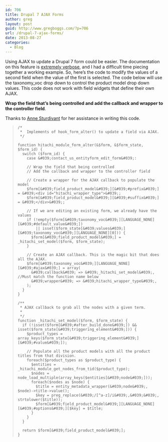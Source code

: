 ```yaml
---
id: 706
title: Drupal 7 AJAX Forms
author: greg
layout: post
guid: http://www.gregboggs.com/?p=706
url: /drupal-7-ajax-forms/
date: 2013-08-27
categories:
  - Blog
---
```

Using AJAX to update a Drupal 7 form could be easier. The documentation on this feature is [extremely verbose][1], and I had a difficult time piecing together a working example. So, here&#8217;s the code to modify the values of a second field when the value of the first is selected. The code below will use the taxonomy_voc drop down to control the product model drop down values. This code does not work with field widgets that define their own AJAX.

**Wrap the field that&#8217;s being controlled and add the callback and wrapper to the controller field**.

Thanks to [Anne Sturdivant][2] for her assistance in writing this code.

>     
>     /*
>      *  Implements of hook_form_alter() to update a field via AJAX.
>      */
>     
>     function hitachi_module_form_alter(&$form, &$form_state, $form_id) {
>       switch ($form_id) {
>         case &#039;contact_us_entityform_edit_form&#039;:
>     
>         // Wrap the field that being controlled
>         // Add the callback and wrapper to the controller field
>     
>         // Create a wrapper for the AJAX callback to populate the model
>         $form[&#039;field_product_model&#039;][&#039;#prefix&#039;] = &#039;<div id="hitachi_wrapper_type">&#039;;
>         $form[&#039;field_product_model&#039;][&#039;#suffix&#039;] = &#039;</div>&#039;;
>     
>         // If we are editing an existing form, we already have the values
>         if (!empty($form[&#039;taxonomy_voc&#039;][LANGUAGE_NONE][&#039;#default_value&#039;]) 
>             || isset($form_state[&#039;values&#039;][&#039;taxonomy_voc&#039;][LANGUAGE_NONE][0])) {
>           $form[&#039;field_product_model&#039;] = _hitachi_set_model($form, $form_state);
>         }
>     
>         // Create an AJAX callback. This is the magic bit that does all the AJAX.
>         $form[&#039;taxonomy_voc&#039;][LANGUAGE_NONE][&#039;#ajax&#039;] = array(
>           &#039;callback&#039; => &#039;_hitachi_set_model&#039;, //Must match the function name below
>           &#039;wrapper&#039; => &#039;hitachi_wrapper_type&#039;,
>         );
>       }
>     }
>     
>     /**
>      * AJAX callback to grab all the nodes with a given term.
>      *
>      */
>     function _hitachi_set_model($form, $form_state) {
>       if (!isset($form[&#039;#after_build_done&#039;]) && isset($form_state[&#039;triggering_element&#039;])) {
>         $product_types = array_keys($form_state[&#039;triggering_element&#039;][&#039;#value&#039;]);
>     
>         // Populate all the product models with all the product titles from that division.
>         foreach($product_types as $product_type) {
>           $entities = _hitachi_module_get_nodes_from_tid($product_type);
>           $nodes = node_load_multiple(array_keys($entities[&#039;node&#039;]));
>           foreach($nodes as $node) {
>             $title = entity_metadata_wrapper(&#039;node&#039;, $node)->title->value();
>             $key = preg_replace(&#039;/[^a-z]/i&#039;,&#039;&#039;, strtolower($title));
>             $form[&#039;field_product_model&#039;][LANGUAGE_NONE][&#039;#options&#039;][$key] = $title;
>           }
>         }
>       }
>     
>       return $form[&#039;field_product_model&#039;];
>     }
>

 [1]: https://api.drupal.org/api/drupal/developer!topics!forms_api_reference.html/7#ajax
 [2]: http://anniegreens.com/